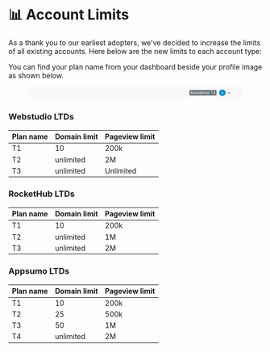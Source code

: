 # 📊 Account Limits

As a thank you to our earliest adopters, we've decided to increase the limits of all existing accounts. Here below are the new limits to each account type:&#x20;

You can find your plan name from your dashboard beside your profile image as shown below.&#x20;

<figure><img src=".gitbook/assets/image (4).png" alt=""><figcaption></figcaption></figure>

### Webstudio LTDs



| Plan name | Domain limit | Pageview limit |
| --------- | ------------ | -------------- |
| T1        | 10           | 200k           |
| T2        | unlimited    | 2M             |
| T3        | unlimited    | Unlimited      |



### RocketHub LTDs



| Plan name | Domain limit | Pageview limit |
| --------- | ------------ | -------------- |
| T1        | 10           | 200k           |
| T2        | unlimited    | 1M             |
| T3        | unlimited    | 2M             |



### Appsumo LTDs



| Plan name | Domain limit | Pageview limit |
| --------- | ------------ | -------------- |
| T1        | 10           | 200k           |
| T2        | 25           | 500k           |
| T3        | 50           | 1M             |
| T4        | unlimited    | 2M             |



